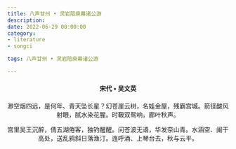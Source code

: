 ```yaml
---
title: 八声甘州 • 灵岩陪庾幕诸公游
description:
date: 2022-06-29 00:00:00
category:
- literature
- songci

tags: 八声甘州 • 灵岩陪庾幕诸公游

---
```


<div id="poem-author">
    宋代 • 吴文英
</div>
<div id="poem-body">
<p class="poem-paragraph">渺空烟四远，是何年、青天坠长星？幻苍崖云树，名娃金屋，残霸宫城。箭径酸风射眼，腻水染花腥。时靸双鸳响，廊叶秋声。</p>
<p class="poem-paragraph">宫里吴王沉醉，倩五湖倦客，独钓醒醒。问苍波无语，华发奈山青。水涵空、阑干高处，送乱鸦斜日落渔汀。连呼酒、上琴台去，秋与云平。</p>

</div>

<style>

#poem-author {
    width: 100%;
    text-align: center;
    margin: 20px 0;
    font-weight: bold;
}
#poem-body {
    width: 100%;
    text-align: center;
}
.poem-paragraph {
    font-family: "仿宋"
}

</style>